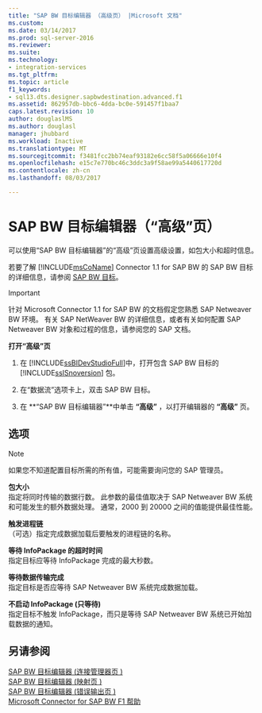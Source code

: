```yaml
---
title: "SAP BW 目标编辑器 （高级页） |Microsoft 文档"
ms.custom: 
ms.date: 03/14/2017
ms.prod: sql-server-2016
ms.reviewer: 
ms.suite: 
ms.technology:
- integration-services
ms.tgt_pltfrm: 
ms.topic: article
f1_keywords:
- sql13.dts.designer.sapbwdestination.advanced.f1
ms.assetid: 862957db-bbc6-4dda-bc0e-591457f1baa7
caps.latest.revision: 10
author: douglaslMS
ms.author: douglasl
manager: jhubbard
ms.workload: Inactive
ms.translationtype: MT
ms.sourcegitcommit: f3481fcc2bb74eaf93182e6cc58f5a06666e10f4
ms.openlocfilehash: e15c7e770bc46c3ddc3a9f58ae99a5440617720d
ms.contentlocale: zh-cn
ms.lasthandoff: 08/03/2017

---
```

# <a name="sap-bw-destination-editor-advanced-page"></a>SAP BW 目标编辑器（“高级”页）
  可以使用“SAP BW 目标编辑器”的“高级”页设置高级设置，如包大小和超时信息。  
  
 若要了解 [!INCLUDE[msCoName](../../includes/msconame-md.md)] Connector 1.1 for SAP BW 的 SAP BW 目标的详细信息，请参阅 [SAP BW 目标](../../integration-services/data-flow/sap-bw-destination.md)。  
  
> [!IMPORTANT]  
>  针对 Microsoft Connector 1.1 for SAP BW 的文档假定您熟悉 SAP Netweaver BW 环境。 有关 SAP NetWeaver BW 的详细信息，或者有关如何配置 SAP Netweaver BW 对象和过程的信息，请参阅您的 SAP 文档。  
  
 **打开“高级”页**  
  
1.  在 [!INCLUDE[ssBIDevStudioFull](../../includes/ssbidevstudiofull-md.md)]中，打开包含 SAP BW 目标的 [!INCLUDE[ssISnoversion](../../includes/ssisnoversion-md.md)] 包。  
  
2.  在“数据流”选项卡上，双击 SAP BW 目标。  
  
3.  在 **“SAP BW 目标编辑器”**中单击 **“高级”** ，以打开编辑器的 **“高级”** 页。  
  
## <a name="options"></a>选项  
  
> [!NOTE]  
>  如果您不知道配置目标所需的所有值，可能需要询问您的 SAP 管理员。  
  
 **包大小**  
 指定将同时传输的数据行数。 此参数的最佳值取决于 SAP Netweaver BW 系统和可能发生的额外数据处理。 通常，2000 到 20000 之间的值能提供最佳性能。  
  
 **触发进程链**  
 （可选）指定完成数据加载后要触发的进程链的名称。  
  
 **等待 InfoPackage 的超时时间**  
 指定目标应等待 InfoPackage 完成的最大秒数。  
  
 **等待数据传输完成**  
 指定目标是否应等待 SAP Netweaver BW 系统完成数据加载。  
  
 **不启动 InfoPackage (只等待)**  
 指定目标不触发 InfoPackage，而只是等待 SAP Netweaver BW 系统已开始加载数据的通知。  
  
## <a name="see-also"></a>另请参阅  
 [SAP BW 目标编辑器 &#40;连接管理器页 &#41;](../../integration-services/data-flow/sap-bw-destination-editor-connection-manager-page.md)   
 [SAP BW 目标编辑器 &#40;映射页 &#41;](../../integration-services/data-flow/sap-bw-destination-editor-mappings-page.md)   
 [SAP BW 目标编辑器 &#40;错误输出页 &#41;](../../integration-services/data-flow/sap-bw-destination-editor-error-output-page.md)   
 [Microsoft Connector for SAP BW F1 帮助](../../integration-services/microsoft-connector-for-sap-bw-f1-help.md)  
  
  

